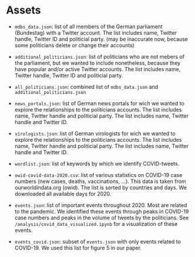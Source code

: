 # Assets

- `mdbs_data.json`: list of all members of the German parliament (Bundestag) with a Twitter account. The list includes name, Twitter handle, Twitter ID and politicial party. (may be inaccurate now, because some politicians delete or change their accounts)

- `additional_politicians.json`: list of politicians who are not mebers of the parliament, but we wanted to include nonetheless, because they have popular and/or active Twitter accounts. The list includes name, Twitter handle, Twitter ID and politicial party.

- `all_politicians.json`: combined list of `mdbs_data.json` and `additional_politicians.json`

- `news_portals.json`: list of German news portals for wich we wanted to explore the relationships to the politicians accounts. The list includes name, Twitter handle and politicial party. The list includes name, Twitter handle and Twitter ID.

- `virologists.json`: list of German virologists for wich we wanted to explore the relationships to the politicians accounts. The list includes name, Twitter handle and politicial party. The list includes name, Twitter handle and Twitter ID.

- `wordlist.json`: list of keywords by which we identify COVID-tweets.

- `owid-covid-data-2020.csv`: list of various statistics on COVID-19 case numbers (new cases, deaths, vaccinations, ...). This data is taken from ourworldindata.org (owid). The list is sorted by countries and days. We downloaded all available days for 2020.

- `events.json`: list of important events throughout 2020. Most are related to the pandemic. We identified these events through peaks in COVID-19 case numbers and peaks in the volume of tweets by the politicians. See `/analysis/covid_data_visualized.ipynb` for a visualization of these events.

- `events_covid.json`: subset of `events.json` with only events related to COVID-19. We used this list for figure 5 in our paper.